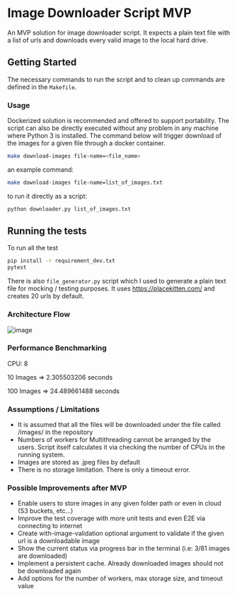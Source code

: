 # Image Downloader Script MVP

An MVP solution for image downloader script.
It expects a plain text file with a list of urls and downloads every valid image to the local hard drive.


## Getting Started

The necessary commands to run the script and to clean up commands are defined in the `Makefile`.


### Usage

Dockerized solution is recommended and offered to support portability. The script can also be directly executed without 
any problem in any machine where Python 3 is installed. 
The command below will trigger download of the images for a given file through a docker container.
```bash
make download-images file-name=<file_name>
```

an example command:

```bash
make download-images file-name=list_of_images.txt
```

to run it directly as a script:

```bash
python downloader.py list_of_images.txt
```


## Running the tests

To run all the test 

```bash
pip install -r requirement_dev.txt
pytest
```

There is also `file_generator.py` script which I used to generate a plain text file for mocking / testing purposes.
It uses https://placekitten.com/ and creates 20 urls by default.


### Architecture Flow

![image](https://user-images.githubusercontent.com/8826542/203024752-50f65635-c114-4d0c-bffd-1ff5ef332c07.png)

### Performance Benchmarking

CPU: 8

10 Images => 2.305503206 seconds

100 Images => 24.489661488 seconds

### Assumptions / Limitations

- It is assumed that all the files will be downloaded under the file called /images/ in the repository
- Numbers of workers for Multithreading cannot be arranged by the users. Script itself calculates 
  it via checking the number of CPUs in the running system.
- Images are stored as .jpeg files by default
- There is no storage limitation. There is only a timeout error.


### Possible Improvements after MVP

- Enable users to store images in any given folder path or even in cloud (S3 buckets, etc...)
- Improve the test coverage with more unit tests and even E2E via connecting to internet
- Create with-image-validation optional argument to validate if the given url is a downloadable image
- Show the current status via progress bar in the terminal (i.e: 3/81 images are downloaded)
- Implement a persistent cache. Already downloaded images should not be downloaded again
- Add options for the number of workers, max storage size, and timeout value
